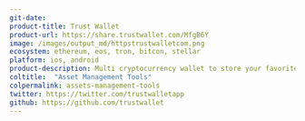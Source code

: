 ```yaml
---
git-date:
product-title: Trust Wallet
product-url: https://share.trustwallet.com/MfgB6Y
image: /images/output_md/httpstrustwalletcom.png
ecosystem: ethereum, eos, tron, bitcon, stellar
platform: ios, android
product-description: Multi cryptocurrency wallet to store your favorite BEP2, ERC20 and ERC721, tokens.
coltitle:  "Asset Management Tools"
colpermalink: assets-management-tools
twitter: https://twitter.com/trustwalletapp
github: https://github.com/trustwallet
---
```


